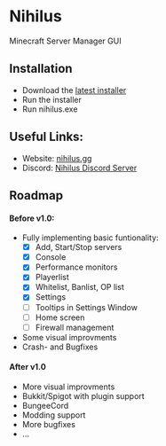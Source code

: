 # Nihilus
Minecraft Server Manager GUI

## Installation
- Download the [latest installer](https://nihilus.gg/downloads/Nihilus_setup.msi) 
- Run the installer
- Run nihilus.exe

## Useful Links:
- Website: [nihilus.gg](https://www.nihilus.gg)
- Discord: [Nihilus Discord Server](https://discord.gg/dbqH6x8)

## Roadmap
#### Before v1.0:
 - Fully implementing basic funtionality:
   - [x] Add, Start/Stop servers
   - [x] Console
   - [x] Performance monitors
   - [x] Playerlist
   - [x] Whitelist, Banlist, OP list
   - [x] Settings
   - [ ] Tooltips in Settings Window
   - [ ] Home screen
   - [ ] Firewall management
 - Some visual improvments
 - Crash- and Bugfixes
 
#### After v1.0
 - More visual improvments
 - Bukkit/Spigot with plugin support
 - BungeeCord
 - Modding support
 - More bugfixes
 - ...
